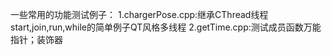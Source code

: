 一些常用的功能测试例子：
1.chargerPose.cpp:继承CThread线程start,join,run,while的简单例子QT风格多线程 
2.getTime.cpp:测试成员函数万能指针；装饰器

